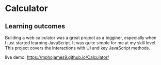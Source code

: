 # Calculator

## Learning outcomes
Building a web calculator was a great project as a bigginer, especially when I just started learning JavaScript.
It was quite simple for me at my skill level.
This project covers the interactions with UI and key JavaScript methods.

live demo: https://mphojames9.github.io/Calculator/
